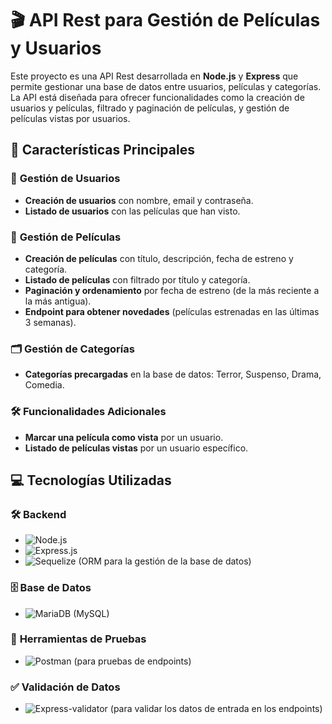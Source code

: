 # 🎬 API Rest para Gestión de Películas y Usuarios

Este proyecto es una API Rest desarrollada en **Node.js** y **Express** que permite gestionar una base de datos entre usuarios, películas y categorías. La API está diseñada para ofrecer funcionalidades como la creación de usuarios y películas, filtrado y paginación de películas, y gestión de películas vistas por usuarios.

## 🚀 Características Principales

### 👥 **Gestión de Usuarios**
- **Creación de usuarios** con nombre, email y contraseña.
- **Listado de usuarios** con las películas que han visto.

### 🎥 **Gestión de Películas**
- **Creación de películas** con título, descripción, fecha de estreno y categoría.
- **Listado de películas** con filtrado por título y categoría.
- **Paginación y ordenamiento** por fecha de estreno (de la más reciente a la más antigua).
- **Endpoint para obtener novedades** (películas estrenadas en las últimas 3 semanas).

### 🗂️ **Gestión de Categorías**
- **Categorías precargadas** en la base de datos: Terror, Suspenso, Drama, Comedia.

### 🛠️ **Funcionalidades Adicionales**
- **Marcar una película como vista** por un usuario.
- **Listado de películas vistas** por un usuario específico.

## 💻 Tecnologías Utilizadas

### 🛠️ **Backend**
- ![Node.js](https://img.shields.io/badge/Node.js-339933?style=for-the-badge&logo=nodedotjs&logoColor=white)
- ![Express.js](https://img.shields.io/badge/Express.js-000000?style=for-the-badge&logo=express&logoColor=white)
- ![Sequelize](https://img.shields.io/badge/Sequelize-52B0E7?style=for-the-badge&logo=sequelize&logoColor=white) (ORM para la gestión de la base de datos)

### 🗄️ **Base de Datos**
- ![MariaDB](https://img.shields.io/badge/MariaDB-003545?style=for-the-badge&logo=mariadb&logoColor=white) (MySQL)

### 🧪 **Herramientas de Pruebas**
- ![Postman](https://img.shields.io/badge/Postman-FF6C37?style=for-the-badge&logo=postman&logoColor=white) (para pruebas de endpoints)

### ✅ **Validación de Datos**
- ![Express-validator](https://img.shields.io/badge/Express_validator-000000?style=for-the-badge&logo=express&logoColor=white) (para validar los datos de entrada en los endpoints)